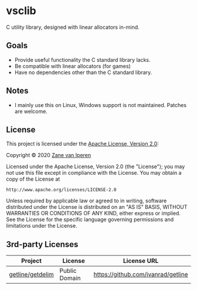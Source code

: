 # vsclib

C utility library, designed with linear allocators in-mind.

## Goals

* Provide useful functionality the C standard library lacks.
* Be compatible with linear allocators (for games)
* Have no dependencies other than the C standard library.

## Notes

* I mainly use this on Linux, Windows support is not maintained. Patches are welcome.

## License
This project is licensed under the [Apache License, Version 2.0](https://opensource.org/licenses/Apache-2.0):

Copyright &copy; 2020 [Zane van Iperen](mailto:zane@zanevaniperen.com)

Licensed under the Apache License, Version 2.0 (the "License");
you may not use this file except in compliance with the License.
You may obtain a copy of the License at

    http://www.apache.org/licenses/LICENSE-2.0

Unless required by applicable law or agreed to in writing, software
distributed under the License is distributed on an "AS IS" BASIS,
WITHOUT WARRANTIES OR CONDITIONS OF ANY KIND, either express or implied.
See the License for the specific language governing permissions and
limitations under the License.

## 3rd-party Licenses


| Project | License | License URL |
| ------- | ------- | ----------- |
| [getline/getdelim](https://github.com/ivanrad/getline) | Public Domain | https://github.com/ivanrad/getline |

